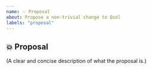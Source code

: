 ```yaml
---
name: 💥 Proposal
about: Propose a non-trivial change to Qsol
labels: "proposal"
---
```


## 💥 Proposal

(A clear and concise description of what the proposal is.)

